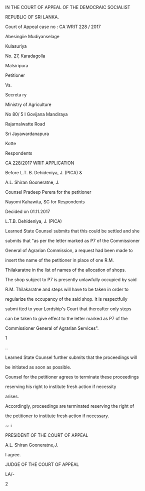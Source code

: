 IN THE COURT OF APPEAL OF THE DEMOCRAIC SOCIALIST

REPUBLIC OF SRI LANKA.

Court of Appeal case no : CA WRIT 228 / 2017

Abesingiie Mudiyanselage

Kulasuriya

No. 27, Karadagolla

Malsiripura

Petitioner

Vs.

Secreta ry

Ministry of Agriculture

No 80/ 5 I Govijana Mandiraya

Rajarnalwatte Road

Sri Jayawardanapura

Kotte

Respondents

CA 228/2017 WRIT APPLICATION

Before L.T. B. Dehideniya, J. (PICA) &

A.L. Shiran Gooneratne, J.

Counsel Pradeep Perera for the petitioner

Nayomi Kahawita, SC for Respondents

Decided on 01.11.2017

L.T.B. Dehideniya, J. (PICA)

Learned State Counsel submits that this could be settled and she

submits that "as per the letter marked as P7 of the Commissioner

General of Agrarian Commission, a request had been made to

insert the name of the petitioner in place of one R.M.

Thilakaratne in the list of names of the allocation of shops.

The shop subject to P7 is presently unlawfully occupied by said

R.M. Thilakaratne and steps will have to be taken in order to

regularize the occupancy of the said shop. It is respectfully

submi tted to your Lordship's Court that thereafter only steps

can be taken to give effect to the letter marked as P7 of the

Commissioner General of Agrarian Services".

1

..

Learned State Counsel further submits that the proceedings will

be initiated as soon as possible.

Counsel for the petitioner agrees to terminate these proceedings

reserving his right to institute fresh action if necessity

arises.

Accordingly, proceedings are terminated reserving the right of

the petitioner to institute fresh action if necessary.

~: i

PRESIDENT OF THE COURT OF APPEAL

A.L. Shiran Gooneratne,J.

I agree.

JUDGE OF THE COURT OF APPEAL

LA/-

2
